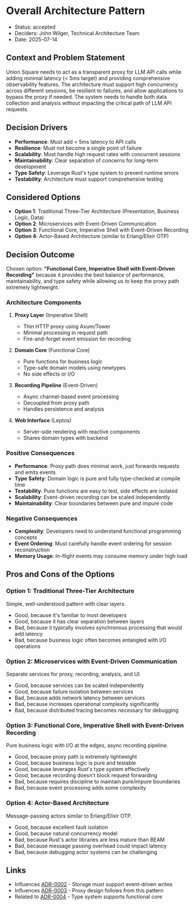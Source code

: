 # Overall Architecture Pattern

- Status: accepted
- Deciders: John Wilger, Technical Architecture Team
- Date: 2025-07-14

## Context and Problem Statement

Union Square needs to act as a transparent proxy for LLM API calls while adding minimal latency (< 5ms target) and providing comprehensive observability features. The architecture must support high concurrency across different sessions, be resilient to failures, and allow applications to bypass the proxy if needed. The system needs to handle both data collection and analysis without impacting the critical path of LLM API requests.

## Decision Drivers

- **Performance**: Must add < 5ms latency to API calls
- **Resilience**: Must not become a single point of failure
- **Scalability**: Must handle high request rates with concurrent sessions
- **Maintainability**: Clear separation of concerns for long-term development
- **Type Safety**: Leverage Rust's type system to prevent runtime errors
- **Testability**: Architecture must support comprehensive testing

## Considered Options

- **Option 1**: Traditional Three-Tier Architecture (Presentation, Business Logic, Data)
- **Option 2**: Microservices with Event-Driven Communication
- **Option 3**: Functional Core, Imperative Shell with Event-Driven Recording
- **Option 4**: Actor-Based Architecture (similar to Erlang/Elixir OTP)

## Decision Outcome

Chosen option: **"Functional Core, Imperative Shell with Event-Driven Recording"** because it provides the best balance of performance, maintainability, and type safety while allowing us to keep the proxy path extremely lightweight.

### Architecture Components

1. **Proxy Layer** (Imperative Shell)
   - Thin HTTP proxy using Axum/Tower
   - Minimal processing in request path
   - Fire-and-forget event emission for recording

2. **Domain Core** (Functional Core)
   - Pure functions for business logic
   - Type-safe domain models using newtypes
   - No side effects or I/O

3. **Recording Pipeline** (Event-Driven)
   - Async channel-based event processing
   - Decoupled from proxy path
   - Handles persistence and analysis

4. **Web Interface** (Leptos)
   - Server-side rendering with reactive components
   - Shares domain types with backend

### Positive Consequences

- **Performance**: Proxy path does minimal work, just forwards requests and emits events
- **Type Safety**: Domain logic is pure and fully type-checked at compile time
- **Testability**: Pure functions are easy to test, side effects are isolated
- **Scalability**: Event-driven recording can be scaled independently
- **Maintainability**: Clear boundaries between pure and impure code

### Negative Consequences

- **Complexity**: Developers need to understand functional programming concepts
- **Event Ordering**: Must carefully handle event ordering for session reconstruction
- **Memory Usage**: In-flight events may consume memory under high load

## Pros and Cons of the Options

### Option 1: Traditional Three-Tier Architecture

Simple, well-understood pattern with clear layers.

- Good, because it's familiar to most developers
- Good, because it has clear separation between layers
- Bad, because it typically involves synchronous processing that would add latency
- Bad, because business logic often becomes entangled with I/O operations

### Option 2: Microservices with Event-Driven Communication

Separate services for proxy, recording, analysis, and UI.

- Good, because services can be scaled independently
- Good, because failure isolation between services
- Bad, because adds network latency between services
- Bad, because increases operational complexity significantly
- Bad, because distributed tracing becomes necessary for debugging

### Option 3: Functional Core, Imperative Shell with Event-Driven Recording

Pure business logic with I/O at the edges, async recording pipeline.

- Good, because proxy path is extremely lightweight
- Good, because business logic is pure and testable
- Good, because leverages Rust's type system effectively
- Good, because recording doesn't block request forwarding
- Bad, because requires discipline to maintain pure/impure boundaries
- Bad, because event processing adds some complexity

### Option 4: Actor-Based Architecture

Message-passing actors similar to Erlang/Elixir OTP.

- Good, because excellent fault isolation
- Good, because natural concurrency model
- Bad, because Rust's actor libraries are less mature than BEAM
- Bad, because message passing overhead could impact latency
- Bad, because debugging actor systems can be challenging

## Links

- Influences [ADR-0002](0002-storage-solution.md) - Storage must support event-driven writes
- Influences [ADR-0003](0003-proxy-implementation.md) - Proxy design follows from this pattern
- Related to [ADR-0004](0004-type-system.md) - Type system supports functional core

